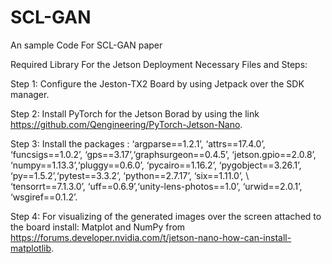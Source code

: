 # SCL-GAN
An sample Code For SCL-GAN paper

Required Library
For the Jetson Deployment Necessary Files and Steps: 

Step 1: Configure the Jeston-TX2 Board by using Jetpack over the SDK manager.

Step 2: Install PyTorch for the Jetson Borad by using the link https://github.com/Qengineering/PyTorch-Jetson-Nano.

Step 3: Install the packages :
‘argparse==1.2.1’, ‘attrs==17.4.0’, ‘funcsigs==1.0.2’, ‘gps==3.17’,‘graphsurgeon==0.4.5’, ‘jetson.gpio==2.0.8’, ‘numpy==1.13.3’,‘pluggy==0.6.0’, ‘pycairo==1.16.2’, ‘pygobject==3.26.1’, ‘py==1.5.2’,‘pytest==3.3.2’, ‘python==2.7.17’, ‘six==1.11.0’, \\ ‘tensorrt==7.1.3.0’, ‘uff==0.6.9’,‘unity-lens-photos==1.0’, ‘urwid==2.0.1’, ‘wsgiref==0.1.2’.

Step 4: For visualizing of the generated images over the screen attached to the board install: Matplot and NumPy from https://forums.developer.nvidia.com/t/jetson-nano-how-can-install-matplotlib.

